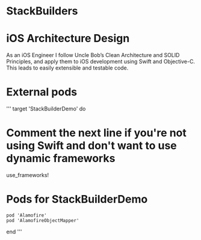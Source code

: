 # StackBuilders

# iOS Architecture Design

As an iOS Engineer I follow Uncle Bob’s Clean Architecture and SOLID Principles, and apply them to iOS development using Swift and Objective-C. This leads to easily extensible and testable code.

# External pods

'''
target 'StackBuilderDemo' do
  # Comment the next line if you're not using Swift and don't want to use dynamic frameworks
  use_frameworks!

  # Pods for StackBuilderDemo

	pod 'Alamofire'
    pod 'AlamofireObjectMapper'

end
'''
